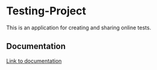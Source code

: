 # Testing-Project

This is an application for creating and sharing online tests.

## Documentation

[Link to documentation](https://github.com/IvanOmelchenkoIP/Testing-Project/tree/main/docs)